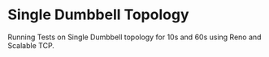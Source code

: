 # Single Dumbbell Topology
Running Tests on Single Dumbbell topology for 10s and 60s using Reno and Scalable TCP.